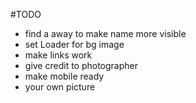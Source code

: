 #TODO

- find a away to make name more visible
- set Loader for bg image
- make links work
- give credit to photographer
- make mobile ready
- your own picture 